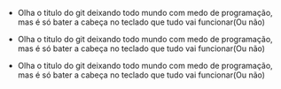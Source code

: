 * Olha o titulo do git deixando todo mundo com medo de programação, mas é só bater a cabeça no teclado que tudo vai funcionar(Ou não)

* Olha o titulo do git deixando todo mundo com medo de programação, mas é só bater a cabeça no teclado que tudo vai funcionar(Ou não)

* Olha o titulo do git deixando todo mundo com medo de programação, mas é só bater a cabeça no teclado que tudo vai funcionar(Ou não)